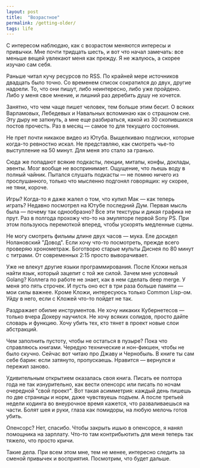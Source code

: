 ```yaml
---
layout: post
title:  "Возрастное"
permalink: /getting-older/
tags: life
---
```


С интересом наблюдаю, как с возрастом меняются интересы и привычки. Мне почти
тридцать шесть, и вот что начал замечать: все меньше вещей увлекают меня как
прежду. Я не жалуюсь, а скорее изучаю сам себя.

Раньше читал кучу ресурсов по RSS. По крайней мере источников двадцать было
точно. Со временем список сократился до двух, другие надоели. То, что они пишут,
либо неинтересно, либо уже пройдено. Либо у меня свое мнение, и лишний раз
деребить душу не хочется.

Занятно, что чем чаще пишет человек, тем больше этим бесит. О всяких Варламовых,
Лебедевых и Навальных вспоминаю как о страшном сне. Эту дыру не заткнуть, а мне
еще разбираться, какой из 30 скопившихся постов прочесть. Раз в месяц — самое то
для текущего состояния.

Не прет почти никакое видео из Ютуба. Выщелкиваю подписки, которые когда-то
ревностно искал. Не представляю, как смотреть чье-то выступление на 50
минут. Для меня это стало за гранью.

Сюда же попадают всякие подкасты, лекции, митапы, конфы, доклады, эвенты. Мозг
вообще не воспринимает. Ощущение, что льешь воду в полный чайник. Пытался
слушать подкасты — не помню ничего из прослушанного, только что мысленно
подгонял говорящих: ну скорее, не тяни, короче.

Игры? Когда-то я даже жалел о том, что купил Мак — как теперь играть? Недавно
посмотрел на Ютубе последний Дум. Первая мысль была — почему так однообразно?
Все эти текстуры и дикая графика не прут. Раз в полгода прохожу что-то на
эмуляторе первой Sony PS. При этом пользуюсь перемоткой вперед, чтобы ускорять
медленные сцены.

Не могу смотреть фильмы длине двух часов — мука. Еле досидел Нолановский
"Довод". Если хочу что-то посмотреть, прежде всего проверяю
хронометраж. Боготворю старые мульты Диснея по 80 минут с титрами. От
современных 2:15 просто выворачивает.

Уже не влекут другие языки программирования. После Кложи нельзя найти язык,
который зацепит с той же силой. Зачем мне условный Golang? Коллега по работе не
знает, как в нем сделать deep merge. У меня это пять строчек. И пусть оно ест в
три раза больше памяти — мои силы важнее. Кроме Кложи, интересуюсь только Common
Lisp-ом. Уйду в него, если с Кложей что-то пойдет не так.

Раздражает обилие инструментов. Не хочу никаких Кубернетесов — только вчера
Докеру научился. Не хочу всяких солидов, просто дайте словарь и функцию. Хочу
убить тех, кто тянет в проект новые слои абстракций.

Чем заполнить пустоту, чтобы не остаться в пузыре? Пока что справляюсь
книгами. Чередую технические и нон-фикшен, чтобы не было скучно. Сейчас вот
читаю про Джаву и Чернобыль. В книге ты сам себе барин: если затянуто,
пропускаешь. Нравится — вернулся и пережил заново.

Удивительным открытием оказалась своя книга. Писать ее полтора года не так
изнурительно, как вести опенсорс или писать по ночам очередной "свой
проект". Вот такая асимметрия: каждый день пишешь по две страницы и норм, даже
чувствуешь подъем. А после третьей недели кодинга во внеурочное время кажется,
что разваливаешься на части. Болят шея и руки, глаза как помидоры, на любую
мелочь готов убить.

Опенсорс? Нет, спасибо. Чтобы закрыть ишью в опенсорсе, я нанял помощника на
зарплату. Что-то там контрибьютить для меня теперь так тяжело, что просто кричи.

Такие дела. При всем этом мне, тем не менее, интересно следить за сменой
привычек и восприятия. Посмотрим, что будет дальше.
